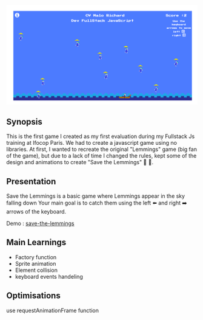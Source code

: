 
![Save the Lemmings](img/save-the-lemming.png)

## Synopsis

This is the first game I created as my first evaluation during my Fullstack Js training at Ifocop Paris.
We had to create a javascript game using no libraries.
At first, I wanted to recreate the original "Lemmings" game (big fan of the game), but due to a lack of time I changed the rules, kept some of the design and animations to create "Save the Lemmings" :space_invader: :space_invader:.


## Presentation

Save the Lemmings is a basic game where Lemmings appear in the sky falling down
Your main goal is to catch them using the left :arrow_left: and right :arrow_right: arrows of the keyboard.

Demo : [save-the-lemmings](https://malorchrd.github.io/save-the-lemmings/)

## Main Learnings

- Factory function
- Sprite animation
- Element collision
- keyboard events handeling


## Optimisations

use requestAnimationFrame function
